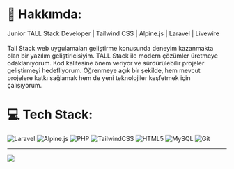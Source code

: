 # 💫 Hakkımda:
Junior TALL Stack Developer | Tailwind CSS | Alpine.js | Laravel | Livewire<br><br>Tall Stack web uygulamaları geliştirme konusunda deneyim kazanmakta olan bir yazılım geliştiricisiyim. TALL Stack ile modern çözümler üretmeye odaklanıyorum. Kod kalitesine önem veriyor ve sürdürülebilir projeler geliştirmeyi hedefliyorum. Öğrenmeye açık bir şekilde, hem mevcut projelere katkı sağlamak hem de yeni teknolojiler keşfetmek için çalışıyorum.


# 💻 Tech Stack:
![Laravel](https://img.shields.io/badge/laravel-%23FF2D20.svg?style=for-the-badge&logo=laravel&logoColor=white) ![Alpine.js](https://img.shields.io/badge/alpinejs-white.svg?style=for-the-badge&logo=alpinedotjs&logoColor=%238BC0D0) ![PHP](https://img.shields.io/badge/php-%23777BB4.svg?style=for-the-badge&logo=php&logoColor=white) ![TailwindCSS](https://img.shields.io/badge/tailwindcss-%2338B2AC.svg?style=for-the-badge&logo=tailwind-css&logoColor=white) ![HTML5](https://img.shields.io/badge/html5-%23E34F26.svg?style=for-the-badge&logo=html5&logoColor=white) ![MySQL](https://img.shields.io/badge/mysql-4479A1.svg?style=for-the-badge&logo=mysql&logoColor=white) ![Git](https://img.shields.io/badge/git-%23F05033.svg?style=for-the-badge&logo=git&logoColor=white)

---
[![](https://visitcount.itsvg.in/api?id=fatihseyhun&icon=9&color=7)](https://visitcount.itsvg.in)

<!-- Proudly created with GPRM ( https://gprm.itsvg.in ) -->
